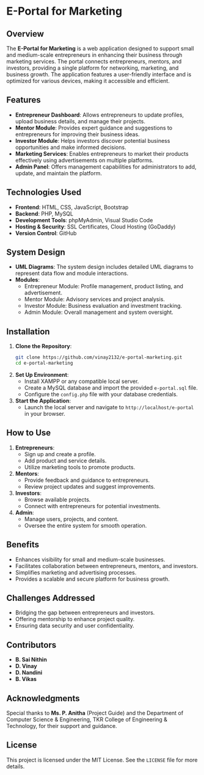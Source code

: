 # E-Portal for Marketing

## Overview
The **E-Portal for Marketing** is a web application designed to support small and medium-scale entrepreneurs in enhancing their business through marketing services. The portal connects entrepreneurs, mentors, and investors, providing a single platform for networking, marketing, and business growth. The application features a user-friendly interface and is optimized for various devices, making it accessible and efficient.

## Features
- **Entrepreneur Dashboard**: Allows entrepreneurs to update profiles, upload business details, and manage their projects.
- **Mentor Module**: Provides expert guidance and suggestions to entrepreneurs for improving their business ideas.
- **Investor Module**: Helps investors discover potential business opportunities and make informed decisions.
- **Marketing Services**: Enables entrepreneurs to market their products effectively using advertisements on multiple platforms.
- **Admin Panel**: Offers management capabilities for administrators to add, update, and maintain the platform.

## Technologies Used
- **Frontend**: HTML, CSS, JavaScript, Bootstrap
- **Backend**: PHP, MySQL
- **Development Tools**: phpMyAdmin, Visual Studio Code
- **Hosting & Security**: SSL Certificates, Cloud Hosting (GoDaddy)
- **Version Control**: GitHub

## System Design
- **UML Diagrams**: The system design includes detailed UML diagrams to represent data flow and module interactions.
- **Modules**:
  - Entrepreneur Module: Profile management, product listing, and advertisement.
  - Mentor Module: Advisory services and project analysis.
  - Investor Module: Business evaluation and investment tracking.
  - Admin Module: Overall management and system oversight.

## Installation
1. **Clone the Repository**:
   ```bash
   git clone https://github.com/vinay2132/e-portal-marketing.git
   cd e-portal-marketing
   ```
2. **Set Up Environment**:
   - Install XAMPP or any compatible local server.
   - Create a MySQL database and import the provided `e-portal.sql` file.
   - Configure the `config.php` file with your database credentials.
3. **Start the Application**:
   - Launch the local server and navigate to `http://localhost/e-portal` in your browser.

## How to Use
1. **Entrepreneurs**:
   - Sign up and create a profile.
   - Add product and service details.
   - Utilize marketing tools to promote products.
2. **Mentors**:
   - Provide feedback and guidance to entrepreneurs.
   - Review project updates and suggest improvements.
3. **Investors**:
   - Browse available projects.
   - Connect with entrepreneurs for potential investments.
4. **Admin**:
   - Manage users, projects, and content.
   - Oversee the entire system for smooth operation.

## Benefits
- Enhances visibility for small and medium-scale businesses.
- Facilitates collaboration between entrepreneurs, mentors, and investors.
- Simplifies marketing and advertising processes.
- Provides a scalable and secure platform for business growth.

## Challenges Addressed
- Bridging the gap between entrepreneurs and investors.
- Offering mentorship to enhance project quality.
- Ensuring data security and user confidentiality.

## Contributors
- **B. Sai Nithin**
- **D. Vinay**
- **D. Nandini**
- **B. Vikas**

## Acknowledgments
Special thanks to **Ms. P. Anitha** (Project Guide) and the Department of Computer Science & Engineering, TKR College of Engineering & Technology, for their support and guidance.

## License
This project is licensed under the MIT License. See the `LICENSE` file for more details.
